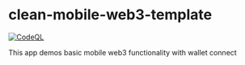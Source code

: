 # clean-mobile-web3-template

[![CodeQL](https://github.com/jongan69/rn-context-reducer-memo-demo/actions/workflows/codeql-analysis.yml/badge.svg)](https://github.com/jongan69/rn-context-reducer-memo-demo/actions/workflows/codeql-analysis.yml)

This app demos basic mobile web3 functionality with wallet connect
